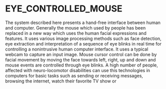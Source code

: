 # EYE_CONTROLLED_MOUSE
The system described here presents a hand-free interface between human
and computer. Generally the mouse which used by people has been
replaced in a new way which uses the human facial expressions and
features. It uses various image processing methods such as face detection,
eye extraction and interpretation of a sequence of eye blinks in real time
for controlling a nonintrusive human computer interface. It uses a typical
webcam to capture an input image. Mouse cursor control can be done by
facial movement by moving the face towards left, right, up and down and
mouse events are controlled through eye blinks. A high number of people,
affected with neuro-locomotor disabilities can use this technologies in
computers for basic tasks such as sending or receiving messages, browsing
the internet, watch their favorite TV show or 
